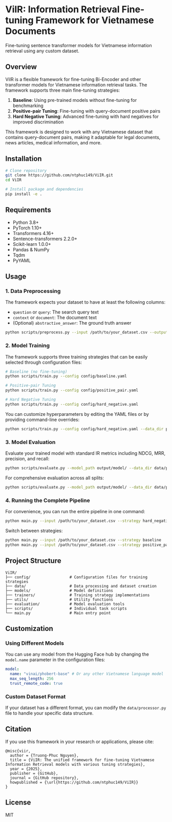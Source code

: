 # ViIR: Information Retrieval Fine-tuning Framework for Vietnamese Documents

Fine-tuning sentence transformer models for Vietnamese information retrieval using any custom dataset.

## Overview

ViIR is a flexible framework for fine-tuning Bi-Encoder and other transformer models for Vietnamese information retrieval tasks. The framework supports three main fine-tuning strategies:

1. **Baseline**: Using pre-trained models without fine-tuning for benchmarking
2. **Positive-pair Tuning**: Fine-tuning with query-document positive pairs
3. **Hard Negative Tuning**: Advanced fine-tuning with hard negatives for improved discrimination

This framework is designed to work with any Vietnamese dataset that contains query-document pairs, making it adaptable for legal documents, news articles, medical information, and more.

## Installation

```bash
# Clone repository
git clone https://github.com/ntphuc149/ViIR.git
cd ViIR

# Install package and dependencies
pip install -e .
```

## Requirements

- Python 3.8+
- PyTorch 1.10+
- Transformers 4.16+
- Sentence-transformers 2.2.0+
- Scikit-learn 1.0.0+
- Pandas & NumPy
- Tqdm
- PyYAML

## Usage

### 1. Data Preprocessing

The framework expects your dataset to have at least the following columns:

- `question` or `query`: The search query text
- `context` or `document`: The document text
- (Optional) `abstractive_answer`: The ground truth answer

```bash
python scripts/preprocess.py --input /path/to/your_dataset.csv --output data/processed/
```

### 2. Model Training

The framework supports three training strategies that can be easily selected through configuration files:

```bash
# Baseline (no fine-tuning)
python scripts/train.py --config config/baseline.yaml

# Positive-pair Tuning
python scripts/train.py --config config/positive_pair.yaml

# Hard Negative Tuning
python scripts/train.py --config config/hard_negative.yaml
```

You can customize hyperparameters by editing the YAML files or by providing command-line overrides:

```bash
python scripts/train.py --config config/hard_negative.yaml --data_dir path/to/data --output_dir path/to/output
```

### 3. Model Evaluation

Evaluate your trained model with standard IR metrics including NDCG, MRR, precision, and recall:

```bash
python scripts/evaluate.py --model_path output/model/ --data_dir data/processed/ --split test
```

For comprehensive evaluation across all splits:

```bash
python scripts/evaluate.py --model_path output/model/ --data_dir data/processed/ --split all
```

### 4. Running the Complete Pipeline

For convenience, you can run the entire pipeline in one command:

```bash
python main.py --input /path/to/your_dataset.csv --strategy hard_negative
```

Switch between strategies:

```bash
python main.py --input /path/to/your_dataset.csv --strategy baseline
python main.py --input /path/to/your_dataset.csv --strategy positive_pair
```

## Project Structure

```
ViIR/
├── config/                 # Configuration files for training strategies
├── data/                   # Data processing and dataset creation
├── models/                 # Model definitions
├── trainers/               # Training strategy implementations
├── utils/                  # Utility functions
├── evaluation/             # Model evaluation tools
├── scripts/                # Individual task scripts
└── main.py                 # Main entry point
```

## Customization

### Using Different Models

You can use any model from the Hugging Face hub by changing the `model.name` parameter in the configuration files:

```yaml
model:
  name: "vinai/phobert-base" # Or any other Vietnamese language model
  max_seq_length: 256
  trust_remote_code: true
```

### Custom Dataset Format

If your dataset has a different format, you can modify the `data/processor.py` file to handle your specific data structure.

## Citation

If you use this framework in your research or applications, please cite:

```
@misc{viir,
  author = {Truong-Phuc Nguyen},
  title = {ViIR: The unified framework for fine-tuning Vietnamese Information Retrieval models with various tuning strategies},
  year = {2025},
  publisher = {GitHub},
  journal = {GitHub repository},
  howpublished = {\url{https://github.com/ntphuc149/ViIR}}
}
```

## License

MIT
